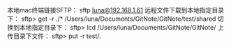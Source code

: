 本地mac终端链接SFTP：
sftp luna@192.168.1.61
远程文件下载到本地指定目录下：
sftp> get -r ./* /Users/luna/Documents/GitNote/GitNote/test/shared
切换到本地指定目录下：
sftp> lcd /Users/luna/Documents/GitNote/GitNote/
上传目录下文件：
sftp> put -r test/.